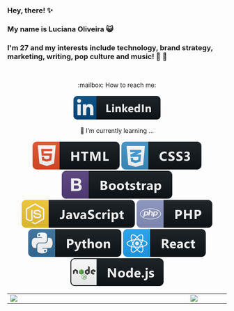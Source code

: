 ### Hey, there! :sparkles:
### My name is Luciana Oliveira :smiley_cat:
### I'm 27 and my interests include technology, brand strategy, marketing, writing, pop culture and music! :ghost: :guitar:
<br>


<p align=center> :mailbox: How to reach me: <br> <br>
  <a href="https://www.linkedin.com/in/lucoliv/"><img width="200px" src=https://raw.githubusercontent.com/MikeCodesDotNET/ColoredBadges/master/svg/social/linkedin.svg></a> </p>



<p align="center" >🌱 I’m currently learning ...<br><br>
  <img src=https://raw.githubusercontent.com/MikeCodesDotNET/ColoredBadges/master/svg/dev/languages/html.svg>
  <img src=https://raw.githubusercontent.com/MikeCodesDotNET/ColoredBadges/master/svg/dev/languages/css3.svg>
  <img src=https://raw.githubusercontent.com/MikeCodesDotNET/ColoredBadges/master/svg/dev/frameworks/bootstrap.svg>
  <img src=https://raw.githubusercontent.com/MikeCodesDotNET/ColoredBadges/master/svg/dev/languages/js.svg>
  <img src=https://raw.githubusercontent.com/MikeCodesDotNET/ColoredBadges/master/svg/dev/languages/php.svg>
  <img src=https://raw.githubusercontent.com/MikeCodesDotNET/ColoredBadges/master/svg/dev/languages/python.svg>
  <img src=https://raw.githubusercontent.com/MikeCodesDotNET/ColoredBadges/master/svg/dev/frameworks/react.svg>
  <img src=https://raw.githubusercontent.com/MikeCodesDotNET/ColoredBadges/master/svg/dev/frameworks/nodejs.svg>
  </p>
  


<center>
<table>
    <tr>
        <td><img width="400px" align="left" src="https://github-readme-stats.vercel.app/api/top-langs/?username=luc0liv&hide=html&layout=compact&theme=synthwave" /></td>
        <td><img width="495px" align="left" src="https://github-readme-stats.vercel.app/api?username=luc0liv&theme=synthwave"/></td>
    </tr>   
</table>
</center>  


<!--
**luc0liv/luc0liv** is a ✨ _special_ ✨ repository because its `README.md` (this file) appears on your GitHub profile.

Here are some ideas to get you started:

- 🔭 I’m currently working on ...
- 🌱 I’m currently learning ...
- 👯 I’m looking to collaborate on ...
- 🤔 I’m looking for help with ...
- 💬 Ask me about ...
- 📫 How to reach me: ...
- 😄 Pronouns: ...
- ⚡ Fun fact: ...
-->
